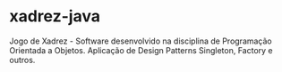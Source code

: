 # xadrez-java
Jogo de Xadrez - Software desenvolvido na disciplina de Programação Orientada a Objetos.
Aplicação de Design Patterns Singleton, Factory e outros.
